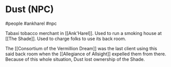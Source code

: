 # Dust (NPC)

#people #ankharel #npc

Tabaxi tobacco merchant in [[Ank'Harel]]. Used to run a smoking house at [[The Shade]]. Used to charge folks to use its back room.

The [[Consortium of the Vermillion Dream]] was the last client using this said back room when the [[Allegiance of Allsight]] expelled them from there. Because of this whole situation, Dust lost ownership of the Shade. 